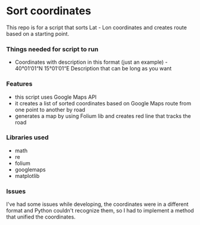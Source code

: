 # Sort coordinates
This repo is for a script that sorts Lat - Lon coordinates and creates route based on a starting point.

### Things needed for script to run
- Coordinates with description in this format (just an example) - 40°01‘01“N 15°01‘01“E Description that can be long as you want

### Features
- this script uses Google Maps API
- it creates a list of sorted coordinates based on Google Maps route from one point to another by road
- generates a map by using Folium lib and creates red line that tracks the road

### Libraries used
- math
- re
- folium
- googlemaps
- matplotlib

### Issues
I've had some issues while developing, the coordinates were in a different format and Python couldn't recognize them, so I had to implement a method that unified the coordinates.
